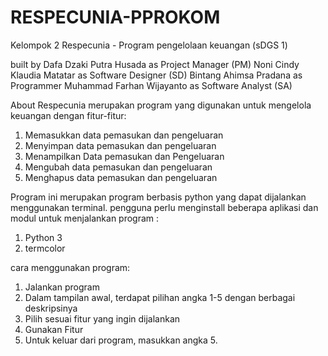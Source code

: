 # RESPECUNIA-PPROKOM
Kelompok 2
Respecunia - Program pengelolaan keuangan (sDGS 1)

built by
Dafa Dzaki Putra Husada as Project Manager (PM)
Noni Cindy Klaudia Matatar as Software Designer (SD) 
Bintang Ahimsa Pradana as Programmer
Muhammad Farhan Wijayanto as Software Analyst (SA)

About
Respecunia merupakan program yang digunakan untuk mengelola keuangan dengan fitur-fitur:
1. Memasukkan data pemasukan dan pengeluaran
2. Menyimpan data pemasukan dan pengeluaran
3. Menampilkan Data pemasukan dan Pengeluaran
4. Mengubah data pemasukan dan pengeluaran
5. Menghapus data pemasukan dan pengeluaran

Program ini merupakan program berbasis python yang dapat dijalankan menggunakan terminal.
pengguna perlu menginstall beberapa aplikasi dan modul untuk menjalankan program :
1. Python 3
2. termcolor

cara menggunakan program:
1. Jalankan program
2. Dalam tampilan awal, terdapat pilihan angka 1-5 dengan berbagai deskripsinya
3. Pilih sesuai fitur yang ingin dijalankan
4. Gunakan Fitur
5. Untuk keluar dari program, masukkan angka 5.






